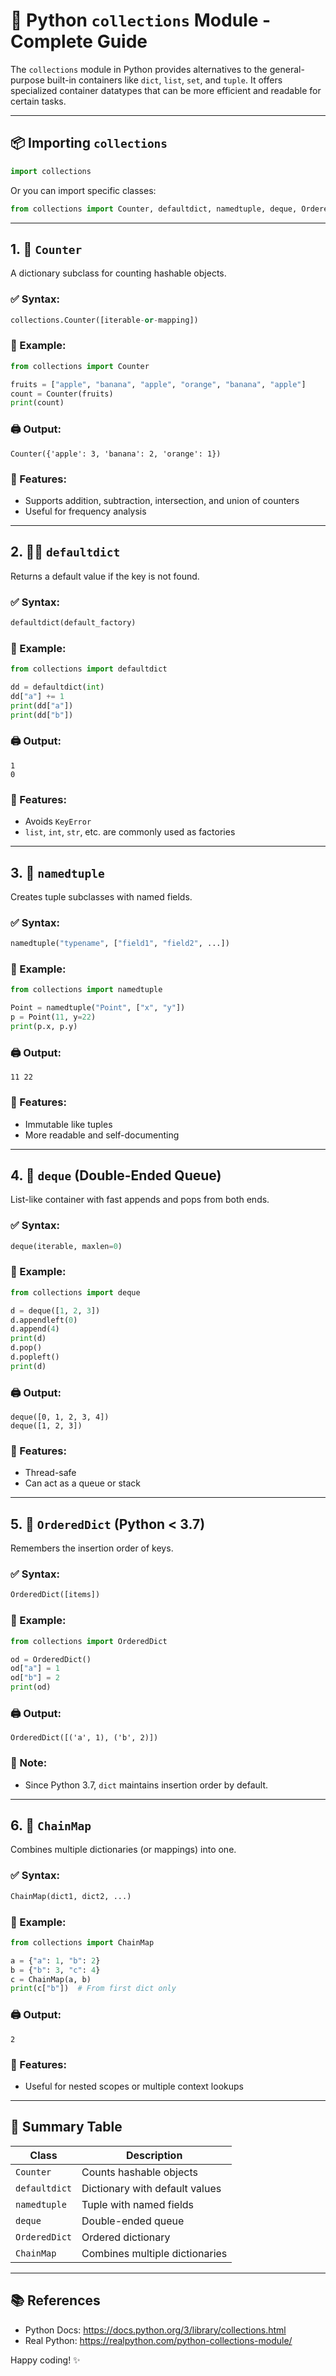 # 🐍 Python `collections` Module - Complete Guide

The `collections` module in Python provides alternatives to the general-purpose built-in containers like `dict`, `list`, `set`, and `tuple`. It offers specialized container datatypes that can be more efficient and readable for certain tasks.

---

## 📦 Importing `collections`

```python
import collections
```

Or you can import specific classes:

```python
from collections import Counter, defaultdict, namedtuple, deque, OrderedDict, ChainMap
```

---

## 1. 🔢 `Counter`
A dictionary subclass for counting hashable objects.

### ✅ Syntax:
```python
collections.Counter([iterable-or-mapping])
```

### 📌 Example:
```python
from collections import Counter

fruits = ["apple", "banana", "apple", "orange", "banana", "apple"]
count = Counter(fruits)
print(count)
```

### 🖨️ Output:
```
Counter({'apple': 3, 'banana': 2, 'orange': 1})
```

### 🎯 Features:
- Supports addition, subtraction, intersection, and union of counters
- Useful for frequency analysis

---

## 2. 🧙‍♂️ `defaultdict`
Returns a default value if the key is not found.

### ✅ Syntax:
```python
defaultdict(default_factory)
```

### 📌 Example:
```python
from collections import defaultdict

dd = defaultdict(int)
dd["a"] += 1
print(dd["a"])
print(dd["b"])
```

### 🖨️ Output:
```
1
0
```

### 🎯 Features:
- Avoids `KeyError`
- `list`, `int`, `str`, etc. are commonly used as factories

---

## 3. 🧱 `namedtuple`
Creates tuple subclasses with named fields.

### ✅ Syntax:
```python
namedtuple("typename", ["field1", "field2", ...])
```

### 📌 Example:
```python
from collections import namedtuple

Point = namedtuple("Point", ["x", "y"])
p = Point(11, y=22)
print(p.x, p.y)
```

### 🖨️ Output:
```
11 22
```

### 🎯 Features:
- Immutable like tuples
- More readable and self-documenting

---

## 4. 🔄 `deque` (Double-Ended Queue)
List-like container with fast appends and pops from both ends.

### ✅ Syntax:
```python
deque(iterable, maxlen=0)
```

### 📌 Example:
```python
from collections import deque

d = deque([1, 2, 3])
d.appendleft(0)
d.append(4)
print(d)
d.pop()
d.popleft()
print(d)
```

### 🖨️ Output:
```
deque([0, 1, 2, 3, 4])
deque([1, 2, 3])
```

### 🎯 Features:
- Thread-safe
- Can act as a queue or stack

---

## 5. 🧾 `OrderedDict` (Python < 3.7)
Remembers the insertion order of keys.

### ✅ Syntax:
```python
OrderedDict([items])
```

### 📌 Example:
```python
from collections import OrderedDict

od = OrderedDict()
od["a"] = 1
od["b"] = 2
print(od)
```

### 🖨️ Output:
```
OrderedDict([('a', 1), ('b', 2)])
```

### 🎯 Note:
- Since Python 3.7, `dict` maintains insertion order by default.

---

## 6. 🔗 `ChainMap`
Combines multiple dictionaries (or mappings) into one.

### ✅ Syntax:
```python
ChainMap(dict1, dict2, ...)
```

### 📌 Example:
```python
from collections import ChainMap

a = {"a": 1, "b": 2}
b = {"b": 3, "c": 4}
c = ChainMap(a, b)
print(c["b"])  # From first dict only
```

### 🖨️ Output:
```
2
```

### 🎯 Features:
- Useful for nested scopes or multiple context lookups

---

## 🧠 Summary Table
| Class         | Description                            |
|---------------|----------------------------------------|
| `Counter`     | Counts hashable objects                |
| `defaultdict` | Dictionary with default values         |
| `namedtuple`  | Tuple with named fields                |
| `deque`       | Double-ended queue                     |
| `OrderedDict` | Ordered dictionary                     |
| `ChainMap`    | Combines multiple dictionaries         |

---

## 📚 References
- Python Docs: https://docs.python.org/3/library/collections.html
- Real Python: https://realpython.com/python-collections-module/

Happy coding! ✨

